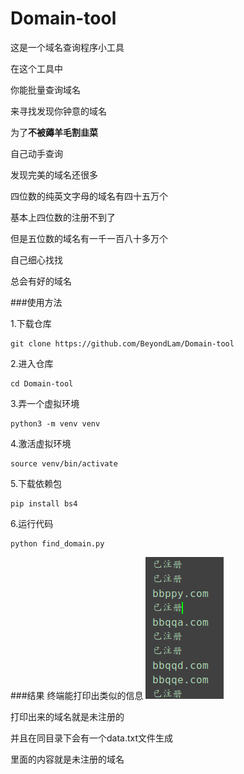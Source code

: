 # Domain-tool

这是一个域名查询程序小工具

在这个工具中

你能批量查询域名

来寻找发现你钟意的域名

为了**不被薅羊毛割韭菜**

自己动手查询

发现完美的域名还很多

四位数的纯英文字母的域名有四十五万个

基本上四位数的注册不到了

但是五位数的域名有一千一百八十多万个

自己细心找找

总会有好的域名

###使用方法

1.下载仓库

	git clone https://github.com/BeyondLam/Domain-tool	

2.进入仓库

	cd Domain-tool

3.弄一个虚拟环境

	python3 -m venv venv

4.激活虚拟环境
 
 	source venv/bin/activate

5.下载依赖包

	pip install bs4

6.运行代码
	
	python find_domain.py
	
###结果
终端能打印出类似的信息
![例如](images/domain.png  "例如")

打印出来的域名就是未注册的

并且在同目录下会有一个data.txt文件生成

里面的内容就是未注册的域名